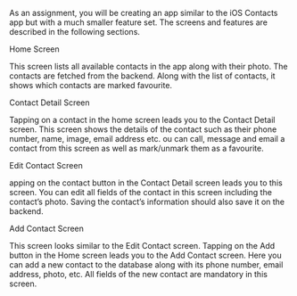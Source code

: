 As an assignment, you will be creating an app similar to the iOS Contacts app but with a much smaller feature set. 
The screens and features are described in the following sections.


Home Screen

This screen lists all available contacts in the app along with their photo. 
The contacts are fetched from the backend. Along with the list of contacts, it shows which contacts are marked favourite.

Contact Detail Screen

Tapping on a contact in the home screen leads you to the Contact Detail screen. This screen shows the details of the contact such as their phone number, name, image, email address etc. 
ou can call, message and email a contact from this screen as well as mark/unmark them as a favourite.

Edit Contact Screen

apping on the contact button in the Contact Detail screen leads you to this screen. You can edit all fields of the contact in this screen including the contact’s photo. 
Saving the contact’s information should also save it on the backend.


Add Contact Screen

This screen looks similar to the Edit Contact screen. 
Tapping on the Add button in the Home screen leads you to the Add Contact screen. 
Here you can add a new contact to the database along with its phone number, email address, photo, etc. 
All fields of the new contact are mandatory in this screen.
